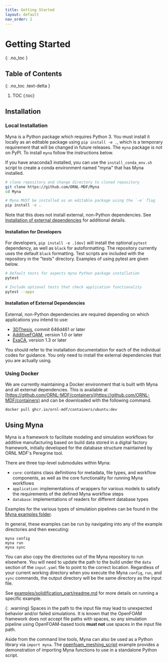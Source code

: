 ```yaml
---
title: Getting Started
layout: default
nav_order: 2
---
```


# Getting Started
{: .no_toc }

## Table of Contents
{: .no_toc .text-delta }

1. TOC
{:toc}

## Installation

### Local Installation

Myna is a Python package which requires Python 3. You must install it locally as an
editable package using `pip install -e .`, which is a temporary requirement that will
be changed in future releases. The `myna` package is not on PyPI. To install `myna`
follow the instructions below.

If you have anaconda3 installed, you can use the `install_conda_env.sh`
script to create a conda environment named "myna" that has Myna installed.

```bash
# clone repository and change directory to cloned repository
git clone https://github.com/ORNL-MDF/Myna
cd Myna

# Myna MUST be installed as an editable package using the `-e` flag
pip install -e .
```

Note that this does not install external, non-Python dependencies. See
[Installation of external dependencies](#installation-of-external-dependencies)
for additional details.

#### Installation for Developers

For developers, `pip install -e .[dev]` will install the optional `pytest` dependency,
as well as `black` for autoformatting. The repository currently uses the default `black`
formatting. Test scripts are included with the repository in the "tests" directory.
Examples of using pytest are given below.

```bash
# Default tests for aspects myna Python package installation
pytest

# Include optional tests that check application functionality
pytest --apps
```

#### Installation of External Dependencies

External, non-Python dependencies are required depending on which applications you
intend to use:

- [3DThesis](https://github.com/ORNL-MDF/3DThesis), commit 646d461 or later
- [AdditiveFOAM](https://github.com/ORNL/AdditiveFOAM), version 1.0 or later
- [ExaCA](https://github.com/LLNL/ExaCA), version 1.3 or later

You should refer to the installation documentation for each of the individual codes for
guidance. You only need to install the external dependencies that you are actually
using.

### Using Docker

We are currently maintaining a Docker environment that is built with Myna and all
external dependencies. This is available at
[https://github.com/ORNL-MDF/containers](https://github.com/ORNL-MDF/containers)
and can be downloaded with the following command.

```shell
docker pull ghcr.io/ornl-mdf/containers/ubuntu:dev
```

## Using Myna

Myna is a framework to facilitate modeling and simulation workflows for additive
manufacturing based on build data stored in a digital factory framework, initially
developed for the database structure maintained by ORNL MDF's Peregrine tool.

There are three top-level submodules within Myna:

- `core`: contains class definitions for metadata, file types, and workflow components,
as well as the core functionality for running Myna workflows
- `application`: implementations of wrappers for various models to satisfy the
requirements of the defined Myna workflow steps
- `database`: implementations of readers for different database types

Examples for the various types of simulation pipelines can be found in the
[Myna examples folder](https://github.com/ORNL-MDF/Myna/tree/main/examples).

In general, these examples can be run by navigating into any of the example directories
and then executing:

```shell
myna config
myna run
myna sync
```

You can also copy the directories out of the Myna repository to run elsewhere. You will
need to update the path to the build under the `data` section of the `input.yaml` file
to point to the correct location. Regardless of your current working directory when
you execute the Myna `config`, `run`, and `sync` commands, the output directory will
be the same directory as the input file.

See [examples/solidification_part/readme.md](examples/solidification_part/readme.md) for
more details on running a specific example.

{: .warning}
Spaces in the path to the input file may lead to unexpected behavior and/or failed
simulations. It is known that the OpenFOAM framework does not accept file paths with
spaces, so any simulation pipeline using OpenFOAM-based tools **must not** use
spaces in the input file path.

Aside from the command line tools, Myna can also be used as a Python library via
`import myna`. The
[openfoam_meshing_script](https://github.com/ORNL-MDF/Myna/tree/main/examples/openfoam_meshing_script)
example provides a demonstration of importing Myna functions to use in a standalone
Python script.
